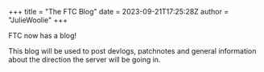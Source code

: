 +++
title = "The FTC Blog"
date = 2023-09-21T17:25:28Z
author = "JulieWoolie"
+++

FTC now has a blog!
  
This blog will be used to post devlogs, patchnotes and general information about
the direction the server will be going in.